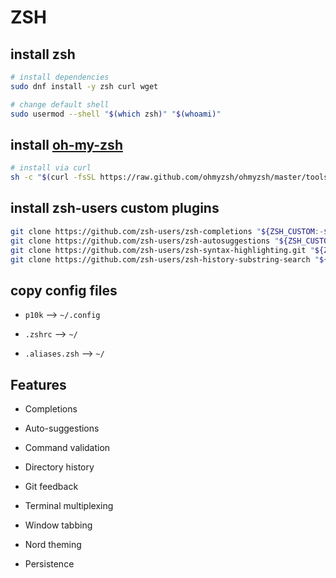 # ZSH

## install zsh

``` bash
# install dependencies
sudo dnf install -y zsh curl wget

# change default shell
sudo usermod --shell "$(which zsh)" "$(whoami)"
```

## install [oh-my-zsh](https://ohmyz.sh/#install)

``` bash
# install via curl
sh -c "$(curl -fsSL https://raw.github.com/ohmyzsh/ohmyzsh/master/tools/install.sh)"
```

## install zsh-users custom plugins

``` bash
git clone https://github.com/zsh-users/zsh-completions "${ZSH_CUSTOM:-$HOME/.oh-my-zsh/custom}/plugins/zsh-completions"
git clone https://github.com/zsh-users/zsh-autosuggestions "${ZSH_CUSTOM:-$HOME/.oh-my-zsh/custom}/plugins/zsh-autosuggestions"
git clone https://github.com/zsh-users/zsh-syntax-highlighting.git "${ZSH_CUSTOM:-$HOME/.oh-my-zsh/custom}/plugins/zsh-syntax-highlighting"
git clone https://github.com/zsh-users/zsh-history-substring-search "${ZSH_CUSTOM:-$HOME/.oh-my-zsh/custom}/plugins/zsh-history-substring-search"
```

## copy config files

- `p10k` --> `~/.config`

- `.zshrc` --> `~/`

- `.aliases.zsh` --> `~/`

## Features

- Completions

- Auto-suggestions

- Command validation

- Directory history

- Git feedback

- Terminal multiplexing

- Window tabbing

- Nord theming

- Persistence
